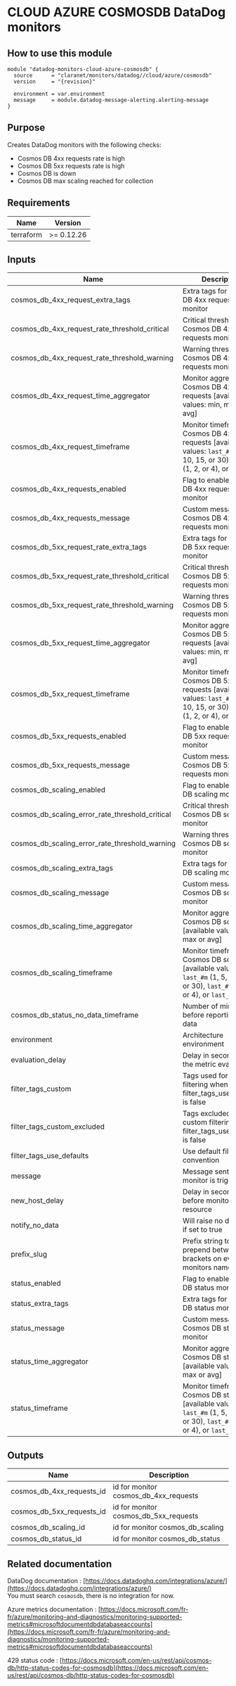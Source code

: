 # CLOUD AZURE COSMOSDB DataDog monitors

## How to use this module

```hcl
module "datadog-monitors-cloud-azure-cosmosdb" {
  source      = "claranet/monitors/datadog//cloud/azure/cosmosdb"
  version     = "{revision}"

  environment = var.environment
  message     = module.datadog-message-alerting.alerting-message
}

```

## Purpose

Creates DataDog monitors with the following checks:

- Cosmos DB 4xx requests rate is high
- Cosmos DB 5xx requests rate is high
- Cosmos DB is down
- Cosmos DB max scaling reached for collection

## Requirements

| Name | Version |
|------|---------|
| terraform | >= 0.12.26 |

## Inputs

| Name | Description | Type | Default | Required |
|------|-------------|------|---------|:--------:|
| cosmos\_db\_4xx\_request\_extra\_tags | Extra tags for Cosmos DB 4xx requests monitor | `list(string)` | `[]` | no |
| cosmos\_db\_4xx\_request\_rate\_threshold\_critical | Critical threshold for Cosmos DB 4xx requests monitor | `number` | `80` | no |
| cosmos\_db\_4xx\_request\_rate\_threshold\_warning | Warning threshold for Cosmos DB 4xx requests monitor | `number` | `50` | no |
| cosmos\_db\_4xx\_request\_time\_aggregator | Monitor aggregator for Cosmos DB 4xx requests [available values: min, max or avg] | `string` | `"min"` | no |
| cosmos\_db\_4xx\_request\_timeframe | Monitor timeframe for Cosmos DB 4xx requests [available values: `last_#m` (1, 5, 10, 15, or 30), `last_#h` (1, 2, or 4), or `last_1d`] | `string` | `"last_5m"` | no |
| cosmos\_db\_4xx\_requests\_enabled | Flag to enable Cosmos DB 4xx requests monitor | `string` | `"true"` | no |
| cosmos\_db\_4xx\_requests\_message | Custom message for Cosmos DB 4xx requests monitor | `string` | `""` | no |
| cosmos\_db\_5xx\_request\_rate\_extra\_tags | Extra tags for Cosmos DB 5xx requests monitor | `list(string)` | `[]` | no |
| cosmos\_db\_5xx\_request\_rate\_threshold\_critical | Critical threshold for Cosmos DB 5xx requests monitor | `number` | `80` | no |
| cosmos\_db\_5xx\_request\_rate\_threshold\_warning | Warning threshold for Cosmos DB 5xx requests monitor | `number` | `50` | no |
| cosmos\_db\_5xx\_request\_time\_aggregator | Monitor aggregator for Cosmos DB 5xx requests [available values: min, max or avg] | `string` | `"min"` | no |
| cosmos\_db\_5xx\_request\_timeframe | Monitor timeframe for Cosmos DB 5xx requests [available values: `last_#m` (1, 5, 10, 15, or 30), `last_#h` (1, 2, or 4), or `last_1d`] | `string` | `"last_5m"` | no |
| cosmos\_db\_5xx\_requests\_enabled | Flag to enable Cosmos DB 5xx requests monitor | `string` | `"true"` | no |
| cosmos\_db\_5xx\_requests\_message | Custom message for Cosmos DB 5xx requests monitor | `string` | `""` | no |
| cosmos\_db\_scaling\_enabled | Flag to enable Cosmos DB scaling monitor | `string` | `"true"` | no |
| cosmos\_db\_scaling\_error\_rate\_threshold\_critical | Critical threshold for Cosmos DB scaling monitor | `number` | `10` | no |
| cosmos\_db\_scaling\_error\_rate\_threshold\_warning | Warning threshold for Cosmos DB scaling monitor | `number` | `5` | no |
| cosmos\_db\_scaling\_extra\_tags | Extra tags for Cosmos DB scaling monitor | `list(string)` | `[]` | no |
| cosmos\_db\_scaling\_message | Custom message for Cosmos DB scaling monitor | `string` | `""` | no |
| cosmos\_db\_scaling\_time\_aggregator | Monitor aggregator for Cosmos DB scaling [available values: min, max or avg] | `string` | `"min"` | no |
| cosmos\_db\_scaling\_timeframe | Monitor timeframe for Cosmos DB scaling [available values: `last_#m` (1, 5, 10, 15, or 30), `last_#h` (1, 2, or 4), or `last_1d`] | `string` | `"last_5m"` | no |
| cosmos\_db\_status\_no\_data\_timeframe | Number of minutes before reporting no data | `string` | `10` | no |
| environment | Architecture environment | `string` | n/a | yes |
| evaluation\_delay | Delay in seconds for the metric evaluation | `number` | `900` | no |
| filter\_tags\_custom | Tags used for custom filtering when filter\_tags\_use\_defaults is false | `string` | `"*"` | no |
| filter\_tags\_custom\_excluded | Tags excluded for custom filtering when filter\_tags\_use\_defaults is false | `string` | `""` | no |
| filter\_tags\_use\_defaults | Use default filter tags convention | `string` | `"true"` | no |
| message | Message sent when a monitor is triggered | `any` | n/a | yes |
| new\_host\_delay | Delay in seconds before monitor new resource | `number` | `300` | no |
| notify\_no\_data | Will raise no data alert if set to true | `bool` | `true` | no |
| prefix\_slug | Prefix string to prepend between brackets on every monitors names | `string` | `""` | no |
| status\_enabled | Flag to enable Cosmos DB status monitor | `string` | `"true"` | no |
| status\_extra\_tags | Extra tags for Cosmos DB status monitor | `list(string)` | `[]` | no |
| status\_message | Custom message for Cosmos DB status monitor | `string` | `""` | no |
| status\_time\_aggregator | Monitor aggregator for Cosmos DB status [available values: min, max or avg] | `string` | `"max"` | no |
| status\_timeframe | Monitor timeframe for Cosmos DB status [available values: `last_#m` (1, 5, 10, 15, or 30), `last_#h` (1, 2, or 4), or `last_1d`] | `string` | `"last_5m"` | no |

## Outputs

| Name | Description |
|------|-------------|
| cosmos\_db\_4xx\_requests\_id | id for monitor cosmos\_db\_4xx\_requests |
| cosmos\_db\_5xx\_requests\_id | id for monitor cosmos\_db\_5xx\_requests |
| cosmos\_db\_scaling\_id | id for monitor cosmos\_db\_scaling |
| cosmos\_db\_status\_id | id for monitor cosmos\_db\_status |

## Related documentation

DataDog documentation : [https://docs.datadoghq.com/integrations/azure/](https://docs.datadoghq.com/integrations/azure/)  
You must search `cosmosdb`, there is no integration for now.

Azure metrics documentation : [https://docs.microsoft.com/fr-fr/azure/monitoring-and-diagnostics/monitoring-supported-metrics#microsoftdocumentdbdatabaseaccounts](https://docs.microsoft.com/fr-fr/azure/monitoring-and-diagnostics/monitoring-supported-metrics#microsoftdocumentdbdatabaseaccounts)

429 status code : [https://docs.microsoft.com/en-us/rest/api/cosmos-db/http-status-codes-for-cosmosdb](https://docs.microsoft.com/en-us/rest/api/cosmos-db/http-status-codes-for-cosmosdb)
